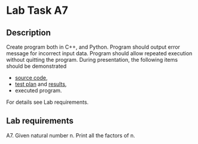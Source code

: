 # Lab Task A7

## Description

Create program both in C++, and Python. 
Program should output error message for incorrect input data. 
Program should allow repeated execution without quitting the program. 
During presentation, the following items should be demonstrated
 - [source code](no-sqrt-cpp/main.cpp),
 - [test plan](TEST_PLAN.md) and [results](TEST_CASE.md),
 - executed program.
 
For details see Lab requirements.

## Lab requirements 

A7. Given natural number n. Print all the factors of n.
